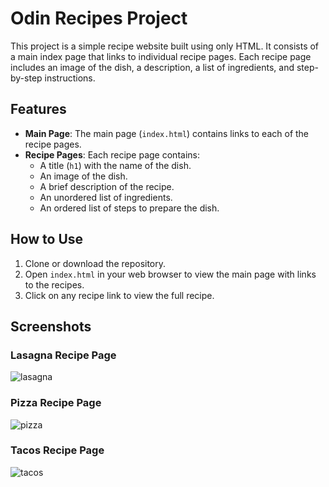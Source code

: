 # Odin Recipes Project

This project is a simple recipe website built using only HTML. It consists of a main index page that links to individual recipe pages. Each recipe page includes an image of the dish, a description, a list of ingredients, and step-by-step instructions.

## Features

- **Main Page**: The main page (`index.html`) contains links to each of the recipe pages.
- **Recipe Pages**: Each recipe page contains:
  - A title (`h1`) with the name of the dish.
  - An image of the dish.
  - A brief description of the recipe.
  - An unordered list of ingredients.
  - An ordered list of steps to prepare the dish.

## How to Use

1. Clone or download the repository.
2. Open `index.html` in your web browser to view the main page with links to the recipes.
3. Click on any recipe link to view the full recipe.

## Screenshots

### Lasagna Recipe Page

![lasagna](https://github.com/user-attachments/assets/7729490b-c2dc-4da9-8025-a4c2e6e91f83)


### Pizza Recipe Page

![pizza](https://github.com/user-attachments/assets/c93a44d0-6579-4545-8dbc-6c632d0e26f7)



### Tacos Recipe Page

![tacos](https://github.com/user-attachments/assets/c17be4bc-95bc-4d49-bf43-0fc4858ab7f6)

